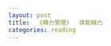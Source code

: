```yaml
---
layout: post
title:  《精力管理》  体能精力
categories: reading
---
```

<!--stackedit_data:
eyJoaXN0b3J5IjpbMTA1NTU1OTgwNF19
-->